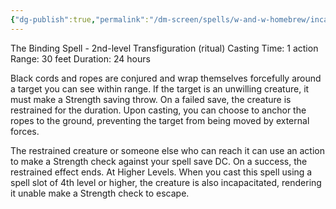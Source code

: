 ```yaml
---
{"dg-publish":true,"permalink":"/dm-screen/spells/w-and-w-homebrew/incarcerous/"}
---
```


The Binding Spell - 2nd-level Transfiguration (ritual) 
Casting Time: 1 action 
Range: 30 feet 
Duration: 24 hours 

Black cords and ropes are conjured and wrap themselves forcefully around a target you can see within range. If the target is an unwilling creature, it must make a Strength saving throw. On a failed save, the creature is restrained for the duration. Upon casting, you can choose to anchor the ropes to the ground, preventing the target from being moved by external forces.

The restrained creature or someone else who can reach it can use an action to make a Strength check against your spell save DC. On a success, the restrained effect ends. At Higher Levels. When you cast this spell using a spell slot of 4th level or higher, the creature is also incapacitated, rendering it unable make a Strength check to escape.